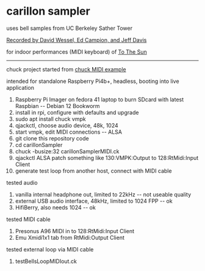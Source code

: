# carillon sampler
uses bell samples from UC Berkeley Sather Tower

[Recorded by David Wessel, Ed Campion, and Jeff Davis ](https://cearto.github.io/hack-the-bells/open.html)

for indoor performances (MIDI keyboard) of 
[To The Sun](https://www.suncarillon.org/)

----
chuck project started from 
[chuck MIDI example](https://chuck.stanford.edu/doc/examples/midi/polyfony.ck)

intended for standalone Raspberry Pi4b+, headless, booting into live application
1. Raspberry Pi Imager on fedora 41 laptop to burn SDcard with latest Raspbian -- Debian 12 Bookworm
2. install in rpi, configure with defaults and upgrade
3. sudo apt install chuck vmpk
4. qjackctl, choose audio device, 48k, 1024
5. start vmpk, edit MIDI connections -- ALSA
6. git clone this repository code
7. cd carillonSampler
8. chuck -busize:32 carillonSamplerMIDI.ck
9. qjackctl ALSA patch something like 130:VMPK:Output to 128:RtMidi:Input Client
10. generate test loop from another host, connect with MIDI cable

tested audio
1. vanilla internal headphone out, limited to 22kHz -- not useable quality
2. external USB audio interface, 48kHz, limited to 1024 FPP -- ok
3. HifiBerry, also needs 1024 -- ok

tested MIDI cable
1. Presonus A96 MIDI in to 128:RtMidi:Input Client
2. Emu Xmidi1x1 tab from RtMidi:Output Client

tested external loop via MIDI cable
1. testBellsLoopMIDIout.ck
